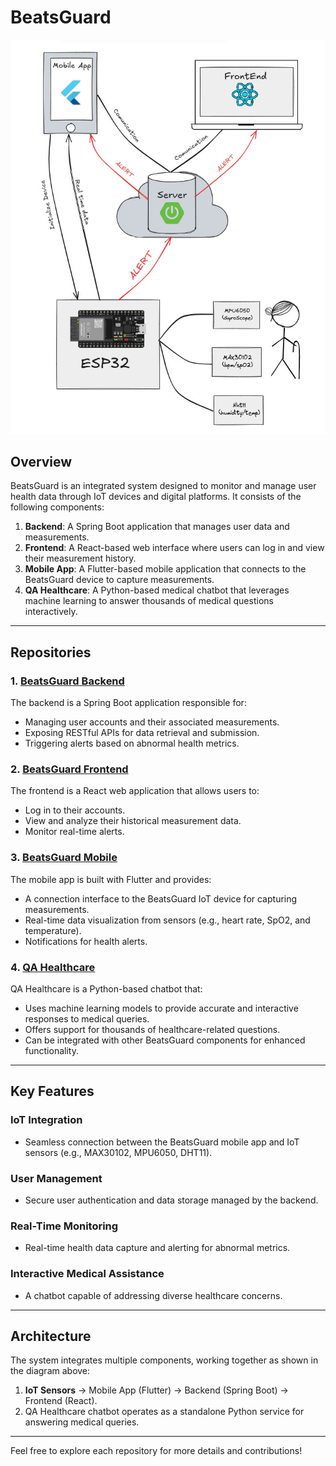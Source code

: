 # BeatsGuard

![BeatsGuard Project Architecture](bg_architectue.jpeg)

## Overview

BeatsGuard is an integrated system designed to monitor and manage user health data through IoT devices and digital platforms. It consists of the following components:

1. **Backend**: A Spring Boot application that manages user data and measurements.
2. **Frontend**: A React-based web interface where users can log in and view their measurement history.
3. **Mobile App**: A Flutter-based mobile application that connects to the BeatsGuard device to capture measurements.
4. **QA Healthcare**: A Python-based medical chatbot that leverages machine learning to answer thousands of medical questions interactively.

---

## Repositories

### 1. [BeatsGuard Backend](https://github.com/hellodikki/beatsguard-backend)
The backend is a Spring Boot application responsible for:
- Managing user accounts and their associated measurements.
- Exposing RESTful APIs for data retrieval and submission.
- Triggering alerts based on abnormal health metrics.

### 2. [BeatsGuard Frontend](https://github.com/hellodikki/beatsguard-frontend)
The frontend is a React web application that allows users to:
- Log in to their accounts.
- View and analyze their historical measurement data.
- Monitor real-time alerts.

### 3. [BeatsGuard Mobile](https://github.com/AhmedFatrah2001/beatsguard-mobile)
The mobile app is built with Flutter and provides:
- A connection interface to the BeatsGuard IoT device for capturing measurements.
- Real-time data visualization from sensors (e.g., heart rate, SpO2, and temperature).
- Notifications for health alerts.

### 4. [QA Healthcare](https://github.com/AhmedFatrah2001/qa_healthcare)
QA Healthcare is a Python-based chatbot that:
- Uses machine learning models to provide accurate and interactive responses to medical queries.
- Offers support for thousands of healthcare-related questions.
- Can be integrated with other BeatsGuard components for enhanced functionality.

---

## Key Features

### IoT Integration
- Seamless connection between the BeatsGuard mobile app and IoT sensors (e.g., MAX30102, MPU6050, DHT11).

### User Management
- Secure user authentication and data storage managed by the backend.

### Real-Time Monitoring
- Real-time health data capture and alerting for abnormal metrics.

### Interactive Medical Assistance
- A chatbot capable of addressing diverse healthcare concerns.

---

## Architecture
The system integrates multiple components, working together as shown in the diagram above:
1. **IoT Sensors** -> Mobile App (Flutter) -> Backend (Spring Boot) -> Frontend (React).
2. QA Healthcare chatbot operates as a standalone Python service for answering medical queries.

---

Feel free to explore each repository for more details and contributions!
